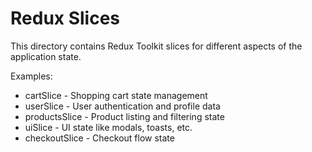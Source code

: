 # Redux Slices

This directory contains Redux Toolkit slices for different aspects of the application state.

Examples:
- cartSlice - Shopping cart state management
- userSlice - User authentication and profile data
- productsSlice - Product listing and filtering state
- uiSlice - UI state like modals, toasts, etc.
- checkoutSlice - Checkout flow state
